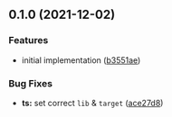 ## 0.1.0 (2021-12-02)


### Features

* initial implementation ([b3551ae](https://github.com/buschtoens/loader.ts/commit/b3551aeda7e4f54638082b08d042bdb8a030252d))


### Bug Fixes

* **ts:** set correct `lib` & `target` ([ace27d8](https://github.com/buschtoens/loader.ts/commit/ace27d879e3d3a34a992500ed7826f5bcdc4e8fe))


